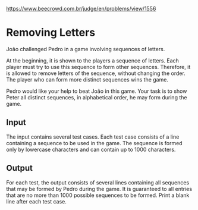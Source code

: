 https://www.beecrowd.com.br/judge/en/problems/view/1556

# Removing Letters

João challenged Pedro in a game involving sequences of letters.

At the beginning, it is shown to the players a sequence of letters. Each
player must try to use this sequence to form other sequences. Therefore, it is
allowed to remove letters of the sequence, without changing the order. The
player who can form more distinct sequences wins the game.

Pedro would like your help to beat João in this game. Your task is to show
Peter all distinct sequences, in alphabetical order, he may form during the
game.

## Input

The input contains several test cases. Each test case consists of a line
containing a sequence to be used in the game. The sequence is formed only by
lowercase characters and can contain up to 1000 characters.

## Output

For each test, the output consists of several lines containing all sequences
that may be formed by Pedro during the game. It is guaranteed to all entries
that are no more than 1000 possible sequences to be formed. Print a blank line
after each test case.
